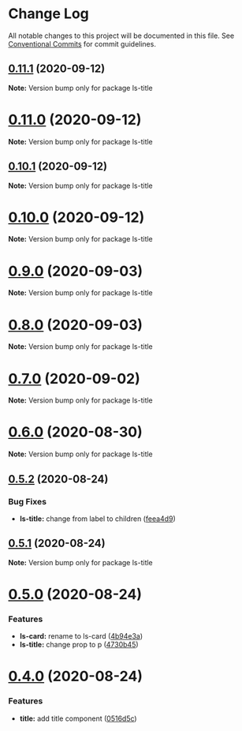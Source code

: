 # Change Log

All notable changes to this project will be documented in this file.
See [Conventional Commits](https://conventionalcommits.org) for commit guidelines.

## [0.11.1](https://github.com/julianiff/living-styleguide/compare/v0.11.0...v0.11.1) (2020-09-12)

**Note:** Version bump only for package ls-title





# [0.11.0](https://github.com/julianiff/living-styleguide/compare/v0.10.3...v0.11.0) (2020-09-12)

**Note:** Version bump only for package ls-title





## [0.10.1](https://github.com/julianiff/living-styleguide/compare/v0.10.0...v0.10.1) (2020-09-12)

**Note:** Version bump only for package ls-title





# [0.10.0](https://github.com/julianiff/living-styleguide/compare/v0.9.1...v0.10.0) (2020-09-12)

**Note:** Version bump only for package ls-title





# [0.9.0](https://github.com/julianiff/living-styleguide/compare/v0.8.0...v0.9.0) (2020-09-03)

**Note:** Version bump only for package ls-title





# [0.8.0](https://github.com/julianiff/living-styleguide/compare/v0.7.0...v0.8.0) (2020-09-03)

**Note:** Version bump only for package ls-title





# [0.7.0](https://github.com/julianiff/living-styleguide/compare/v0.6.0...v0.7.0) (2020-09-02)

**Note:** Version bump only for package ls-title





# [0.6.0](https://github.com/julianiff/living-styleguide/compare/v0.5.2...v0.6.0) (2020-08-30)

**Note:** Version bump only for package ls-title





## [0.5.2](https://github.com/julianiff/living-styleguide/compare/v0.5.1...v0.5.2) (2020-08-24)


### Bug Fixes

* **ls-title:** change from label to children ([feea4d9](https://github.com/julianiff/living-styleguide/commit/feea4d9fd2eb38fa03742ac833b491a2fd22662a))





## [0.5.1](https://github.com/julianiff/living-styleguide/compare/v0.5.0...v0.5.1) (2020-08-24)

**Note:** Version bump only for package ls-title





# [0.5.0](https://github.com/julianiff/living-styleguide/compare/v0.4.0...v0.5.0) (2020-08-24)


### Features

* **ls-card:** rename to ls-card ([4b94e3a](https://github.com/julianiff/living-styleguide/commit/4b94e3a33130ea3662be581986b7f3273e5967d8))
* **ls-title:** change prop to p ([4730b45](https://github.com/julianiff/living-styleguide/commit/4730b45154cdc5de38c347aa48d67464d68cb3bd))





# [0.4.0](https://github.com/julianiff/living-styleguide/compare/v0.3.0...v0.4.0) (2020-08-24)


### Features

* **title:** add title component ([0516d5c](https://github.com/julianiff/living-styleguide/commit/0516d5cc5faa0fdd2824ea983ca92bf829092718))
